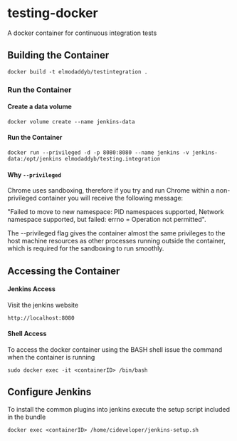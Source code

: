 # testing-docker
A docker container for continuous integration tests


## Building the Container

```
docker build -t elmodaddyb/testintegration .
```

### Run the Container 

#### Create a data volume

```
docker volume create --name jenkins-data
```

#### Run the Container

```
docker run --privileged -d -p 8080:8080 --name jenkins -v jenkins-data:/opt/jenkins elmodaddyb/testing.integration
```

#### Why `--privileged`
Chrome uses sandboxing, therefore if you try and run Chrome within a non-privileged container you will receive the following message:

"Failed to move to new namespace: PID namespaces supported, Network namespace supported, but failed: errno = Operation not permitted".

The --privileged flag gives the container almost the same privileges to the host machine resources as other processes 
running outside the container, which is required for the sandboxing to run smoothly.


## Accessing the Container


#### Jenkins Access

Visit the jenkins website 

`http://localhost:8080`

#### Shell Access

To access the docker container using the BASH shell issue the command when the container is running

```
sudo docker exec -it <containerID> /bin/bash
```


## Configure Jenkins

To install the common plugins into jenkins execute the setup script included in the bundle

```
docker exec <containerID> /home/cideveloper/jenkins-setup.sh
```